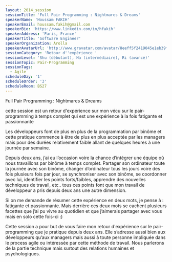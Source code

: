 ```yaml
---
layout: 2014_session
sessionTitle: 'Full Pair Programming : Nightmares & Dreams'
speakerName: 'Houssam FAKIH'
speakerEmail: houssam.fakih@gmail.com
speakerBio: 'https://www.linkedin.com/in/hfakih'
speakerAddress: 'Paris, France'
speakerTitle: 'Software Engineer'
speakerOrganization: Arolla
speakerAvatarUrl: 'http://www.gravatar.com/avatar/8eeff5f2419045e1eb39f10ad6f1567d?size=200&default=mm'
sessionCategory: 'Retour d''expérience '
sessionLevel: 'Shu (débutant), Ha (intermédiaire), Ri (avancé)'
sessionTopic: Pair-Programming
sessionTags:
  - Agile
scheduleDay: '1'
scheduleOrder: '3'
scheduleRoom: BS27
---
```


Full Pair Programming : Nightmares & Dreams

cette session est un retour d'expérience sur mon vécu sur le pair-programming à temps complet qui est une expérience à la fois fatigante et passionnante

Les développeurs font de plus en plus de la programmation par binôme et cette pratique commence à être de plus en plus acceptée par les managers mais pour des durées relativement faible allant de quelques heures à une journée par semaine.

Depuis deux ans, j’ai eu l’occasion voire la chance d’intégrer une équipe où nous travaillons par binôme à temps complet. Partager son ordinateur toute la journée avec son binôme, changer d’ordinateur tous les jours voire des fois plusieurs fois par jour, se synchroniser avec son binôme, se coordonner avec lui, identifier les points forts/faibles, apprendre des nouvelles techniques de travail, etc.. tous ces points font que mon travail de développeur a pris depuis deux ans une autre dimension.

Si on me demande de résumer cette expérience en deux mots, je pense à : fatigante et passionnante. Mais derrière ces deux mots se cachent plusieurs facettes que j’ai pu vivre au quotidien et que j’aimerais partager avec vous mais en solo cette fois-ci :)

Cette session a pour but de vous faire mon retour d'expérience sur le pair-programming que je pratique depuis deux ans. Elle s’adresse aussi bien aux développeurs qu’aux managers mais aussi à toute personne impliquée dans le process agile ou intéressée par cette méthode de travail. Nous parlerons de la partie technique mais surtout des relations humaines et psychologiques.
